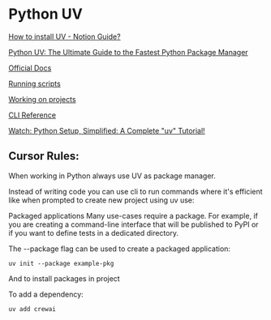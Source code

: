 # Python UV

[How to install UV - Notion Guide?](https://www.notion.so/UV-Installation-236e9749823180b7ab82d96a3b5997fd?source=copy_link)

[Python UV: The Ultimate Guide to the Fastest Python Package Manager](https://www.datacamp.com/tutorial/python-uv)

[Official Docs](https://docs.astral.sh/uv/)

[Running scripts](https://docs.astral.sh/uv/guides/scripts/)

[Working on projects](https://docs.astral.sh/uv/guides/projects/)

[CLI Reference](https://docs.astral.sh/uv/reference/cli/)

[Watch: Python Setup, Simplified: A Complete "uv" Tutorial!](https://www.youtube.com/watch?v=-J5SnWR4UXw)

## Cursor Rules:

When working in Python always use UV as package manager.

Instead of writing code you can use cli to run commands where it's efficient like when prompted to create new project using uv use: 

Packaged applications
Many use-cases require a package. For example, if you are creating a command-line interface that will be published to PyPI or if you want to define tests in a dedicated directory.

The --package flag can be used to create a packaged application:

    uv init --package example-pkg

And to install packages in project

To add a dependency:

    uv add crewai




    


